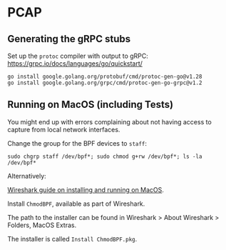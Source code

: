 # PCAP




## Generating the gRPC stubs

Set up the `protoc` compiler with output to gRPC:
https://grpc.io/docs/languages/go/quickstart/

```shell
go install google.golang.org/protobuf/cmd/protoc-gen-go@v1.28
go install google.golang.org/grpc/cmd/protoc-gen-go-grpc@v1.2
```

## Running on MacOS (including Tests)

You might end up with errors complaining about not having access to capture from local network interfaces.

Change the group for the BPF devices to `staff`:

```shell
sudo chgrp staff /dev/bpf*; sudo chmod g+rw /dev/bpf*; ls -la /dev/bpf*
```

Alternatively:

[Wireshark guide on installing and running on MacOS](https://www.wireshark.org/docs/wsug_html_chunked/ChBuildInstallOSXInstall.html).

Install `ChmodBPF`, available as part of Wireshark.

The path to the installer can be found in Wireshark > About Wireshark > Folders, MacOS Extras.

The installer is called `Install ChmodBPF.pkg`.
